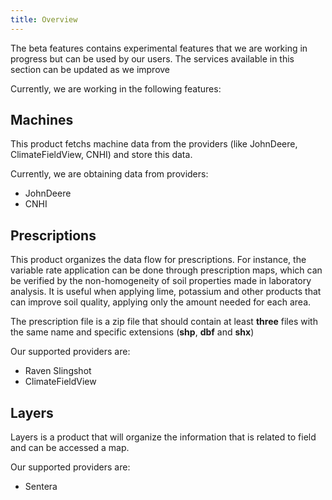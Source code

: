 ```yaml
---
title: Overview
---
```

<!-- the following links are referenced throughout this document -->

The beta features contains experimental features that we are working in progress but can be used by our users.
The services available in this section can be updated as we improve 

Currently, we are working in the following features:

[1]: #machines

## Machines

This product fetchs machine data from the providers (like JohnDeere, ClimateFieldView, CNHI) and store this data.
 
Currently, we are obtaining data from providers:
   * JohnDeere
   * CNHI

[2]: #prescriptions

## Prescriptions

This product organizes the data flow for prescriptions. For instance, the variable rate application can be done through prescription maps, which can be verified by the non-homogeneity of soil properties made in laboratory analysis. It is useful when applying lime, potassium and other products that can improve soil quality, applying only the amount needed for each area.

The prescription file is a zip file that should contain at least **three** files with the same name and specific extensions (**shp**, **dbf** and **shx**)

Our supported providers are:
* Raven Slingshot
* ClimateFieldView


[3]: #layers

## Layers

Layers is a product that will organize the information that is related to field and can be accessed a map.

Our supported providers are:
* Sentera
